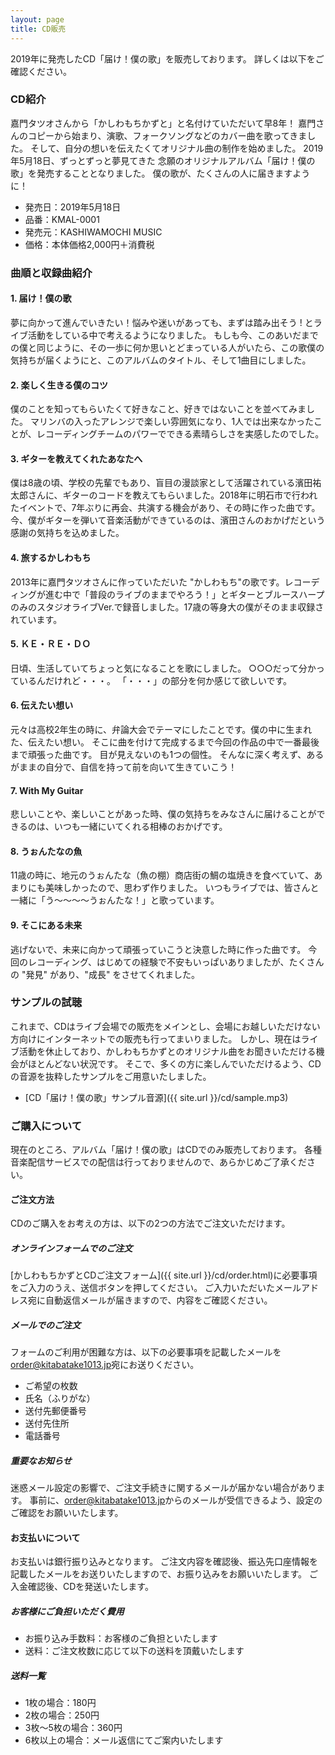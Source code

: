 ```yaml
---
layout: page
title: CD販売
---
```

2019年に発売したCD「届け！僕の歌」を販売しております。
詳しくは以下をご確認ください。

### CD紹介

嘉門タツオさんから「かしわもちかずと」と名付けていただいて早8年！
嘉門さんのコピーから始まり、演歌、フォークソングなどのカバー曲を歌ってきました。
そして、自分の想いを伝えたくてオリジナル曲の制作を始めました。
2019年5月18日、ずっとずっと夢見てきた
念願のオリジナルアルバム「届け！僕の歌」を発売することとなりました。
僕の歌が、たくさんの人に届きますように！

* 発売日：2019年5月18日
* 品番：KMAL-0001
* 発売元：KASHIWAMOCHI MUSIC
* 価格：本体価格2,000円＋消費税

### 曲順と収録曲紹介

#### 1. 届け！僕の歌

夢に向かって進んでいきたい！悩みや迷いがあっても、まずは踏み出そう ! とライブ活動をしている中で考えるようになりました。
もしも今、このあいだまでの僕と同じように、その一歩に何か思いとどまっている人がいたら、この歌僕の気持ちが届くようにと、このアルバムのタイトル、そして1曲目にしました。

#### 2. 楽しく生きる僕のコツ

僕のことを知ってもらいたくて好きなこと、好きではないことを並べてみました。
マリンバの入ったアレンジで楽しい雰囲気になり、1人では出来なかったことが、レコーディングチームのパワーでできる素晴らしさを実感したのでした。

#### 3. ギターを教えてくれたあなたへ

僕は8歳の頃、学校の先輩でもあり、盲目の漫談家として活躍されている濱田祐太郎さんに、ギターのコードを教えてもらいました。2018年に明石市で行われたイベントで、7年ぶりに再会、共演する機会があり、その時に作った曲です。今、僕がギターを弾いて音楽活動ができているのは、濱田さんのおかげだという感謝の気持ちを込めました。

#### 4. 旅するかしわもち

2013年に嘉門タツオさんに作っていただいた "かしわもち"の歌です。レコーディングが進む中で「普段のライブのままでやろう！」とギターとブルースハープのみのスタジオライブVer.で録音しました。17歳の等身大の僕がそのまま収録されています。

#### 5. ＫＥ・ＲＥ・ＤＯ

日頃、生活していてちょっと気になることを歌にしました。
○○○だって分かっているんだけれど・・・。
「・・・」の部分を何か感じて欲しいです。

#### 6. 伝えたい想い

元々は高校2年生の時に、弁論大会でテーマにしたことです。僕の中に生まれた、伝えたい想い。
そこに曲を付けて完成するまで今回の作品の中で一番最後まで頑張った曲です。
目が見えないのも1つの個性。
そんなに深く考えず、あるがままの自分で、自信を持って前を向いて生きていこう！

#### 7. With My Guitar

悲しいことや、楽しいことがあった時、僕の気持ちをみなさんに届けることができるのは、いつも一緒にいてくれる相棒のおかげです。

#### 8. うぉんたなの魚

11歳の時に、地元のうぉんたな（魚の棚）商店街の鯛の塩焼きを食べていて、あまりにも美味しかったので、思わず作りました。
いつもライブでは、皆さんと一緒に「う～～～～うぉんたな！」と歌っています。

#### 9. そこにある未来

逃げないで、未来に向かって頑張っていこうと決意した時に作った曲です。
今回のレコーディング、はじめての経験で不安もいっぱいありましたが、たくさんの "発見" があり、"成長" をさせてくれました。

### サンプルの試聴

これまで、CDはライブ会場での販売をメインとし、会場にお越しいただけない方向けにインターネットでの販売も行ってまいりました。
しかし、現在はライブ活動を休止しており、かしわもちかずとのオリジナル曲をお聞きいただける機会がほとんどない状況です。
そこで、多くの方に楽しんでいただけるよう、CDの音源を抜粋したサンプルをご用意いたしました。

* [CD「届け！僕の歌」サンプル音源]({{ site.url }}/cd/sample.mp3)

### ご購入について

現在のところ、アルバム「届け！僕の歌」はCDでのみ販売しております。
各種音楽配信サービスでの配信は行っておりませんので、あらかじめご了承ください。

#### ご注文方法

CDのご購入をお考えの方は、以下の2つの方法でご注文いただけます。

##### オンラインフォームでのご注文

[かしわもちかずとCDご注文フォーム]({{ site.url }}/cd/order.html)に必要事項をご入力のうえ、送信ボタンを押してください。
ご入力いただいたメールアドレス宛に自動返信メールが届きますので、内容をご確認ください。

##### メールでのご注文

フォームのご利用が困難な方は、以下の必要事項を記載したメールを[order@kitabatake1013.jp](mailto:order@kitabatake1013.jp)宛にお送りください。

* ご希望の枚数
* 氏名（ふりがな）
* 送付先郵便番号
* 送付先住所
* 電話番号

##### 重要なお知らせ

迷惑メール設定の影響で、ご注文手続きに関するメールが届かない場合があります。
事前に、[order@kitabatake1013.jp](mailto:order@kitabatake1013.jp)からのメールが受信できるよう、設定のご確認をお願いいたします。

#### お支払いについて

お支払いは銀行振り込みとなります。
ご注文内容を確認後、振込先口座情報を記載したメールをお送りいたしますので、お振り込みをお願いいたします。
ご入金確認後、CDを発送いたします。

##### お客様にご負担いただく費用

* お振り込み手数料：お客様のご負担といたします
* 送料：ご注文枚数に応じて以下の送料を頂戴いたします

##### 送料一覧

* 1枚の場合：180円
* 2枚の場合：250円
* 3枚～5枚の場合：360円
* 6枚以上の場合：メール返信にてご案内いたします
